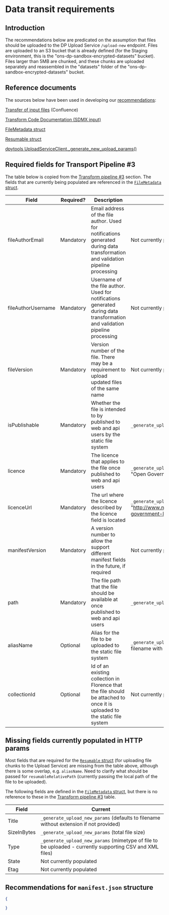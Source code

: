 # Data transit requirements

## Introduction

The recommendations below are predicated on the assumption that files should be uploaded to the DP Upload Service `/upload-new` endpoint. Files are uploaded to an S3 bucket that is already defined (for the Staging environment, this is the "ons-dp-sandbox-encrypted-datasets" bucket). Files larger than 5MB are chunked, and these chunks are uploaded separately and reassembled in the "datasets" folder of the "ons-dp-sandbox-encrypted-datasets" bucket.

## Reference documents

The sources below have been used in developing our [recommendations](#recommendations-for-manifestjson-structure):

[Transfer of input files](https://confluence.ons.gov.uk/display/DIS/Transfer+of+input+files) (Confluence)

[Transform Code Documentation (SDMX input)](https://confluence.ons.gov.uk/pages/viewpage.action?pageId=190307047)

[FileMetadata struct](https://github.com/ONSdigital/dp-api-clients-go/blob/main/files/data.go#L3)

[Resumable struct](https://github.com/ONSdigital/dp-upload-service/blob/develop/upload/upload.go#L19)

[dpytools UploadServiceClient._generate_new_upload_params()](https://github.com/ONSdigital/dp-python-tools/blob/develop/dpytools/http/upload.py#L238)

## Required fields for Transport Pipeline #3

The table below is copied from the [Transform pipeline #3](https://confluence.ons.gov.uk/display/DIS/Transfer+of+input+files#Transferofinputfiles-Transportpipeline#3) section. The fields that are currently being populated are referenced in the [`FileMetadata` struct](https://github.com/ONSdigital/dp-api-clients-go/blob/main/files/data.go#L3).

| Field              | Required? | Description                                                                                                                      | Current value                                                                                                           |
|--------------------|-----------|----------------------------------------------------------------------------------------------------------------------------------|-------------------------------------------------------------------------------------------------------------------------|
| fileAuthorEmail    | Mandatory | Email address of the file author. Used for notifications generated during data transformation and validation pipeline processing | Not currently populated                                                                                                 |
| fileAuthorUsername | Mandatory | Username of the file author. Used for notifications generated during data transformation and validation pipeline processing      | Not currently populated                                                                                                 |
| fileVersion        | Mandatory | Version number of the file. There may be a requirement to upload updated files of the same name                                  | Not currently populated                                                                                                 |
| isPublishable      | Mandatory | Whether the file is intended to by published to web and api users by the static file system                                      | `_generate_upload_new_params` (defaults to False)                                                                       |
| licence            | Mandatory | The licence that applies to the file once published to web and api users                                                         | `_generate_upload_new_params` (defaults to "Open Government Licence v3.0")                                              |
| licenceUrl         | Mandatory | The url where the licence described by the licence field is located                                                              | `_generate_upload_new_params` (defaults to "http://www.nationalarchives.gov.uk/doc/open-government-licence/version/3/") |
| manifestVersion    | Mandatory | A version number to allow the support different manifest fields in the future, if required                                       | Not currently populated                                                                                                 |
| path               | Mandatory | The file path that the file should be available at once published to web and api users                                           | `_generate_upload_new_params` ("datasets/<timestamp>-<filename>")                                                       |
| aliasName          | Optional  | Alias for the file to be uploaded to the static file system                                                                      | `_generate_upload_new_params` (defaults to filename with extension if not provided)                                     |
| collectionId       | Optional  | Id of an existing collection in Florence that the file should be attached to once it is uploaded to the static file system       | Not currently populated                                                                                                 |

## Missing fields currently populated in HTTP params 

Most fields that are required for the [`Resumable` struct](https://github.com/ONSdigital/dp-upload-service/blob/develop/upload/upload.go#L19) (for uploading file chunks to the Upload Service) are missing from the table above, although there is some overlap, e.g. `aliasName`. Need to clarify what should be passed for `resumableRelativePath` (currently passing the local path of the file to be uploaded).

The following fields are defined in the [`FileMetadata` struct](https://github.com/ONSdigital/dp-api-clients-go/blob/main/files/data.go#L3), but there is no reference to these in the [Transform pipeline #3](https://confluence.ons.gov.uk/display/DIS/Transfer+of+input+files#Transferofinputfiles-Transportpipeline#3) table.

| Field       | Current                                                                                                  |
|-------------|----------------------------------------------------------------------------------------------------------|
| Title       | `_generate_upload_new_params` (defaults to filename without extension if not provided)                   |
| SizeInBytes | `_generate_upload_new_params` (total file size)                                                          |
| Type        | `_generate_upload_new_params` (mimetype of file to be uploaded - currently supporting CSV and XML files) |
| State       | Not currently populated                                                                                  |
| Etag        | Not currently populated                                                                                  |

## Recommendations for `manifest.json` structure

```json
{

}
```